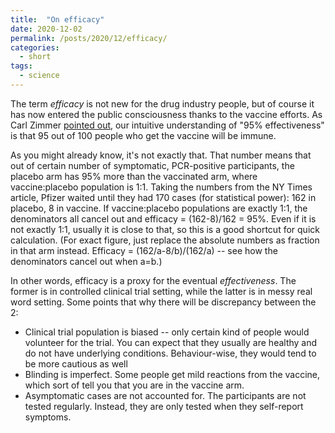 ```yaml
---
title:  "On efficacy"
date: 2020-12-02
permalink: /posts/2020/12/efficacy/
categories: 
  - short
tags:
  - science 
---
```

  
The term _efficacy_ is not new for the drug industry people, but of course it has now entered the public consciousness thanks to the vaccine efforts. As Carl Zimmer [pointed out](https://www.nytimes.com/2020/11/20/health/covid-vaccine-95-effective.html), our intuitive understanding of "95% effectiveness" is that 95 out of 100 people who get the vaccine will be immune.
  
As you might already know, it's not exactly that. That number means that out of certain number of symptomatic, PCR-positive participants, the placebo arm has 95% more than the vaccinated arm, where vaccine:placebo population is 1:1. Taking the numbers from the NY Times article, Pfizer waited until they had 170 cases (for statistical power): 162 in placebo, 8 in vaccine. If vaccine:placebo populations are exactly 1:1, the denominators all cancel out and efficacy = (162-8)/162 = 95%. Even if it is not exactly 1:1, usually it is close to that, so this is a good shortcut for quick calculation. (For exact figure, just replace the absolute numbers as fraction in that arm instead. Efficacy = (162/a-8/b)/(162/a) -- see how the denominators cancel out when a=b.)
  
In other words, efficacy is a proxy for the eventual _effectiveness_. The former is in controlled clinical trial setting, while the latter is in messy real word setting.
Some points that why there will be discrepancy between the 2:
- Clinical trial population is biased -- only certain kind of people would volunteer for the trial. You can expect that they usually are healthy and do not have underlying conditions. Behaviour-wise, they would tend to be more cautious as well
- Blinding is imperfect. Some people get mild reactions from the vaccine, which sort of tell you that you are in the vaccine arm. 
- Asymptomatic cases are not accounted for. The participants are not tested regularly. Instead, they are only tested when they self-report symptoms.   
